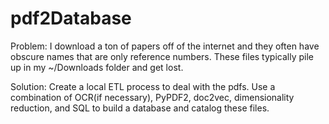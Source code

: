 # pdf2Database

Problem: I download a ton of papers off of the internet and they often have obscure names that are only reference numbers. These files typically pile up in my ~/Downloads folder and get lost.

Solution: Create a local ETL process to deal with the pdfs. Use a combination of OCR(if necessary), PyPDF2, doc2vec, dimensionality reduction,  and SQL to build a database and catalog these files.
